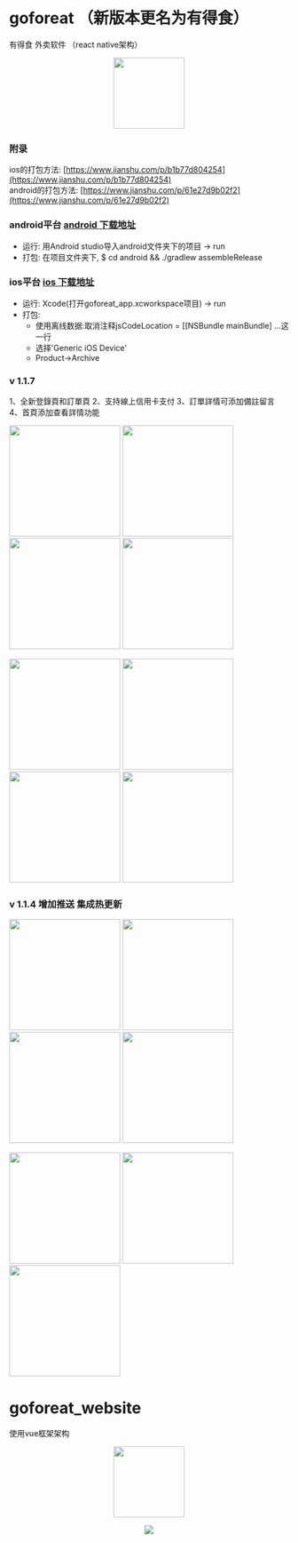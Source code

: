 # goforeat （新版本更名为有得食）
有得食 外卖软件 （react native架构）
<p align="center">
  <img width="128" src="./display/goforeat.png">
</p>

### 附录
ios的打包方法:
[https://www.jianshu.com/p/b1b77d804254](https://www.jianshu.com/p/b1b77d804254) <br>
android的打包方法:
[https://www.jianshu.com/p/61e27d9b02f2](https://www.jianshu.com/p/61e27d9b02f2)
### android平台 [android 下载地址](https://play.google.com/store/apps/details?id=com.goforeat_app)
* 运行: 用Android studio导入android文件夹下的项目 -> run 
* 打包: 在项目文件夹下, $ cd android && ./gradlew assembleRelease

### ios平台 [ios 下载地址](https://itunes.apple.com/cn/app/goforeat/id1343559475?mt=8)
* 运行: Xcode(打开goforeat_app.xcworkspace项目) -> run
* 打包:
    * 使用离线数据:取消注释jsCodeLocation = [[NSBundle mainBundle] ...这一行
    * 选择'Generic iOS Device'
    * Product->Archive

### v 1.1.7 
1、全新登錄頁和訂單頁
2、支持線上信用卡支付
3、訂單詳情可添加備註留言
4、首頁添加查看詳情功能

 <p align="left">
  <img src="./display/launch_screen.png" width="200">
  <img src="./display/v1171.png" width="200">
  <img src="./display/v1172.png" width="200">
  <img src="./display/v1173.png" width="200">
</p>
<p align="left">
  <img src="./display/v1178.png" width="200">
  <img src="./display/v1174.png" width="200">
  <img src="./display/v1175.png" width="200">
  <img src="./display/v1176.png" width="200">
</p>
    
### v 1.1.4 增加推送 集成热更新
 <p align="left">
  <img src="./display/ios_1_1_4_1.png" width="200">
  <img src="./display/ios_1_1_4_2.png" width="200">
  <img src="./display/ios_1_1_4_3.png" width="200">
  <img src="./display/ios_1_1_4_4.png" width="200">
</p>
<p align="left">
  <img src="./display/ios_1_1_4_5.png" width="200">
  <img src="./display/ios_1_1_4_6.png" width="200">
  <img src="./display/ios_1_1_4_7.png" width="200">
</p>

# goforeat_website
使用vue框架架构
<p align="center">
  <img width="128" src="./display/1513159482.png">
</p>

<p align="center">
  <img src="./display/ws1.png">
</p>
